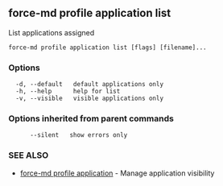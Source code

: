 ## force-md profile application list

List applications assigned

```
force-md profile application list [flags] [filename]...
```

### Options

```
  -d, --default   default applications only
  -h, --help      help for list
  -v, --visible   visible applications only
```

### Options inherited from parent commands

```
      --silent   show errors only
```

### SEE ALSO

* [force-md profile application](force-md_profile_application.md)	 - Manage application visibility

